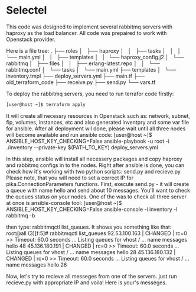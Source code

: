 # Selectel
This code was designed to implement several rabbitmq servers with haproxy as the load balancer. 
All code was prepaired to work with Openstack provider.

Here is a file tree:
.
├── roles
│   ├── haproxy
│   │   ├── tasks
│   │   │   └── main.yml
│   │   ├── templates
│   |   └── haproxy_config.j2
│   └── rabbitmq
│       ├── files
│       │   ├── erlang-latest.repo
│       │   └── rabbitmq.conf
│       └── tasks
│           └── main.yml
├── templates
│   └── inventory.tmpl
├── deploy_servers.yml
├── main.tf
├── old_terraform_code
├── receive.py
├── send.py
└── vars.tf

To deploy the rabbitmq servers, you need to run terrafor code firstly:
```Bash
[user@host ~]$ terraform apply
```
It will create all necessry resources in Openstack such as: network, subnet, fip, volumes, instances, etc and also generated inventpry and some var file for ansible.
After all deployment wil done, please wait until all three nodes will become available and run ansible code:
[user@host ~]$ ANSIBLE_HOST_KEY_CHECKING=False ansible-playbook -u root -i ./inventory --private-key $(PATH_TO_KEY) deploy_servers.yml

In this step, ansible will install all necessery packages and copy haproxy and rabbitmq configs in to the nodes. 
Right after ansible is done, you can check how it's working with two python scripts: send.py and recieve.py
Please note, that you will need to set a correct IP for pika.ConnectionParameters functions.
First, execute send.py - it will create a queue with name hello and send about 10 messages. You'll want to check the queues status on your nodes. One of the was to check all three server at once is ansible-console tool:
[user@host ~]$ ANSIBLE_HOST_KEY_CHECKING=False ansible-console -i inventory -l rabbitmq -b

then type: rabbitmqctl list_queues. It shows you something like that:
root@all (3)[f:5]# rabbitmqctl list_queues
92.53.100.163 | CHANGED | rc=0 >>
Timeout: 60.0 seconds ...
Listing queues for vhost / ...
name	messages
hello	48
45.136.180.191 | CHANGED | rc=0 >>
Timeout: 60.0 seconds ...
Listing queues for vhost / ...
name	messages
hello	28
45.136.180.132 | CHANGED | rc=0 >>
Timeout: 60.0 seconds ...
Listing queues for vhost / ...
name	messages
hello	26

Now, let's try to recieve all messeges from one of the servers. just run recieve.py with appropriate IP and voila! Here is your's messeges. 

